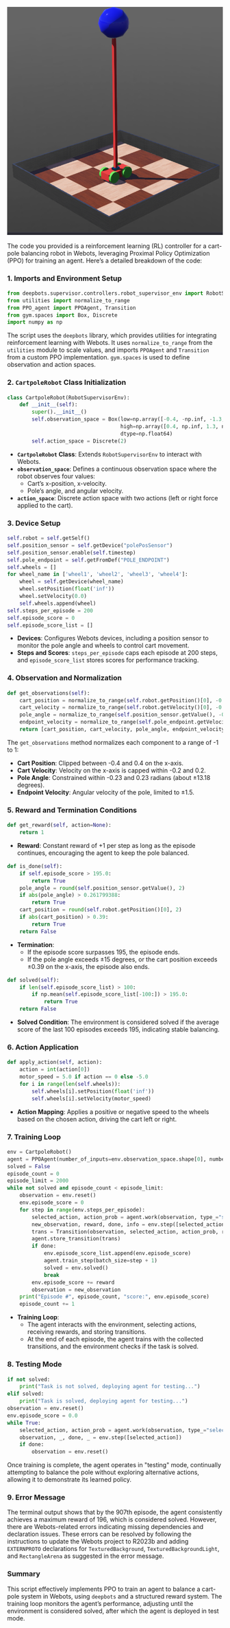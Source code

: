 ![Task2](./Task%202.png)

The code you provided is a reinforcement learning (RL) controller for a cart-pole balancing robot in Webots, leveraging Proximal Policy Optimization (PPO) for training an agent. Here’s a detailed breakdown of the code:

### 1. Imports and Environment Setup
```python
from deepbots.supervisor.controllers.robot_supervisor_env import RobotSupervisorEnv
from utilities import normalize_to_range
from PPO_agent import PPOAgent, Transition
from gym.spaces import Box, Discrete
import numpy as np
```

The script uses the `deepbots` library, which provides utilities for integrating reinforcement learning with Webots. It uses `normalize_to_range` from the `utilities` module to scale values, and imports `PPOAgent` and `Transition` from a custom PPO implementation. `gym.spaces` is used to define observation and action spaces.

### 2. `CartpoleRobot` Class Initialization
```python
class CartpoleRobot(RobotSupervisorEnv):
    def __init__(self):
        super().__init__()
        self.observation_space = Box(low=np.array([-0.4, -np.inf, -1.3, -np.inf]),
                                     high=np.array([0.4, np.inf, 1.3, np.inf]),
                                     dtype=np.float64)
        self.action_space = Discrete(2)
```

- **`CartpoleRobot` Class**: Extends `RobotSupervisorEnv` to interact with Webots.
- **`observation_space`**: Defines a continuous observation space where the robot observes four values:
    - Cart’s x-position, x-velocity.
    - Pole’s angle, and angular velocity.
- **`action_space`**: Discrete action space with two actions (left or right force applied to the cart).

### 3. Device Setup
```python
self.robot = self.getSelf()
self.position_sensor = self.getDevice("polePosSensor")
self.position_sensor.enable(self.timestep)
self.pole_endpoint = self.getFromDef("POLE_ENDPOINT")
self.wheels = []
for wheel_name in ['wheel1', 'wheel2', 'wheel3', 'wheel4']:
    wheel = self.getDevice(wheel_name)
    wheel.setPosition(float('inf'))
    wheel.setVelocity(0.0)
    self.wheels.append(wheel)
self.steps_per_episode = 200
self.episode_score = 0
self.episode_score_list = []
```

- **Devices**: Configures Webots devices, including a position sensor to monitor the pole angle and wheels to control cart movement.
- **Steps and Scores**: `steps_per_episode` caps each episode at 200 steps, and `episode_score_list` stores scores for performance tracking.

### 4. Observation and Normalization
```python
def get_observations(self):
    cart_position = normalize_to_range(self.robot.getPosition()[0], -0.4, 0.4, -1.0, 1.0)
    cart_velocity = normalize_to_range(self.robot.getVelocity()[0], -0.2, 0.2, -1.0, 1.0, clip=True)
    pole_angle = normalize_to_range(self.position_sensor.getValue(), -0.23, 0.23, -1.0, 1.0, clip=True)
    endpoint_velocity = normalize_to_range(self.pole_endpoint.getVelocity()[4], -1.5, 1.5, -1.0, 1.0, clip=True)
    return [cart_position, cart_velocity, pole_angle, endpoint_velocity]
```

The `get_observations` method normalizes each component to a range of -1 to 1:
- **Cart Position**: Clipped between -0.4 and 0.4 on the x-axis.
- **Cart Velocity**: Velocity on the x-axis is capped within -0.2 and 0.2.
- **Pole Angle**: Constrained within -0.23 and 0.23 radians (about ±13.18 degrees).
- **Endpoint Velocity**: Angular velocity of the pole, limited to ±1.5.

### 5. Reward and Termination Conditions
```python
def get_reward(self, action=None):
    return 1
```

- **Reward**: Constant reward of +1 per step as long as the episode continues, encouraging the agent to keep the pole balanced.

```python
def is_done(self):
    if self.episode_score > 195.0:
        return True
    pole_angle = round(self.position_sensor.getValue(), 2)
    if abs(pole_angle) > 0.261799388:
        return True
    cart_position = round(self.robot.getPosition()[0], 2)
    if abs(cart_position) > 0.39:
        return True
    return False
```

- **Termination**:
    - If the episode score surpasses 195, the episode ends.
    - If the pole angle exceeds ±15 degrees, or the cart position exceeds ±0.39 on the x-axis, the episode also ends.

```python
def solved(self):
    if len(self.episode_score_list) > 100:
        if np.mean(self.episode_score_list[-100:]) > 195.0:
            return True
    return False
```

- **Solved Condition**: The environment is considered solved if the average score of the last 100 episodes exceeds 195, indicating stable balancing.

### 6. Action Application
```python
def apply_action(self, action):
    action = int(action[0])
    motor_speed = 5.0 if action == 0 else -5.0
    for i in range(len(self.wheels)):
        self.wheels[i].setPosition(float('inf'))
        self.wheels[i].setVelocity(motor_speed)
```

- **Action Mapping**: Applies a positive or negative speed to the wheels based on the chosen action, driving the cart left or right.

### 7. Training Loop
```python
env = CartpoleRobot()
agent = PPOAgent(number_of_inputs=env.observation_space.shape[0], number_of_actor_outputs=env.action_space.n)
solved = False
episode_count = 0
episode_limit = 2000
while not solved and episode_count < episode_limit:
    observation = env.reset()
    env.episode_score = 0
    for step in range(env.steps_per_episode):
        selected_action, action_prob = agent.work(observation, type_="selectAction")
        new_observation, reward, done, info = env.step([selected_action])
        trans = Transition(observation, selected_action, action_prob, reward, new_observation)
        agent.store_transition(trans)
        if done:
            env.episode_score_list.append(env.episode_score)
            agent.train_step(batch_size=step + 1)
            solved = env.solved()
            break
        env.episode_score += reward
        observation = new_observation
    print("Episode #", episode_count, "score:", env.episode_score)
    episode_count += 1
```

- **Training Loop**: 
    - The agent interacts with the environment, selecting actions, receiving rewards, and storing transitions.
    - At the end of each episode, the agent trains with the collected transitions, and the environment checks if the task is solved.

### 8. Testing Mode
```python
if not solved:
    print("Task is not solved, deploying agent for testing...")
elif solved:
    print("Task is solved, deploying agent for testing...")
observation = env.reset()
env.episode_score = 0.0
while True:
    selected_action, action_prob = agent.work(observation, type_="selectActionMax")
    observation, _, done, _ = env.step([selected_action])
    if done:
        observation = env.reset()
```

Once training is complete, the agent operates in "testing" mode, continually attempting to balance the pole without exploring alternative actions, allowing it to demonstrate its learned policy.

### 9. Error Message
The terminal output shows that by the 907th episode, the agent consistently achieves a maximum reward of 196, which is considered solved. However, there are Webots-related errors indicating missing dependencies and declaration issues. These errors can be resolved by following the instructions to update the Webots project to R2023b and adding `EXTERNPROTO` declarations for `TexturedBackground`, `TexturedBackgroundLight`, and `RectangleArena` as suggested in the error message.

### Summary
This script effectively implements PPO to train an agent to balance a cart-pole system in Webots, using `deepbots` and a structured reward system. The training loop monitors the agent’s performance, adjusting until the environment is considered solved, after which the agent is deployed in test mode.
